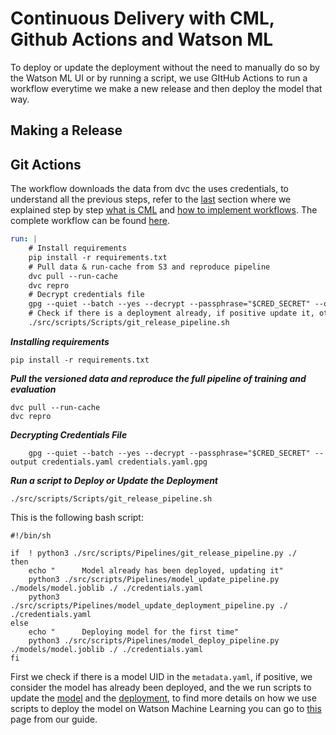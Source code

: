 # Continuous Delivery with CML, Github Actions and Watson ML

To deploy or update the deployment without the need to manually do so by the Watson ML UI or by running a script, we use GItHub Actions to run a workflow everytime we make a new release and then deploy the model that way. 

## Making a Release

## Git Actions
The workflow downloads the data from dvc the uses credentials, to understand all the previous steps, refer to the [last](https://mlopsstudygroup.github.io/mlops-guide/CICD/cml_testing/#adding-train-and-evaluate-workflow) section where we explained step by step [what is CML](https://mlopsstudygroup.github.io/mlops-guide/CICD/cml_testing/#what-is-cml) and [how to implement workflows](https://mlopsstudygroup.github.io/mlops-guide/CICD/cml_testing/#testing-with-github-actions). The complete workflow can be found [here](https://github.com/MLOPsStudyGroup/dvc-gitactions/blob/master/.github/workflows/deploy_on_release.yaml).


```yaml 
run: |
    # Install requirements
    pip install -r requirements.txt
    # Pull data & run-cache from S3 and reproduce pipeline
    dvc pull --run-cache
    dvc repro
    # Decrypt credentials file
    gpg --quiet --batch --yes --decrypt --passphrase="$CRED_SECRET" --output credentials.yaml credentials.yaml.gpg
    # Check if there is a deployment already, if positive update it, otherwise deploys it for the first time
    ./src/scripts/Scripts/git_release_pipeline.sh 

```

***Installing requirements***
```
pip install -r requirements.txt
```

***Pull the versioned data and reproduce the full pipeline of training and evaluation***
```
dvc pull --run-cache
dvc repro
```

***Decrypting Credentials File***
```
    gpg --quiet --batch --yes --decrypt --passphrase="$CRED_SECRET" --output credentials.yaml credentials.yaml.gpg
```

***Run a script to Deploy or Update the Deployment***
```
./src/scripts/Scripts/git_release_pipeline.sh 
```
This is the following bash script:

    #!/bin/sh

    if  ! python3 ./src/scripts/Pipelines/git_release_pipeline.py ./
    then 
        echo "      Model already has been deployed, updating it"
        python3 ./src/scripts/Pipelines/model_update_pipeline.py ./models/model.joblib ./ ./credentials.yaml
        python3 ./src/scripts/Pipelines/model_update_deployment_pipeline.py ./ ./credentials.yaml
    else    
        echo "      Deploying model for the first time" 
        python3 ./src/scripts/Pipelines/model_deploy_pipeline.py ./models/model.joblib ./ ./credentials.yaml
    fi

First we check if there is a model UID in the ```metadata.yaml```, if positive, we consider the model has already been deployed, and the we run scripts to update the [model](https://github.com/MLOPsStudyGroup/dvc-gitactions/blob/master/src/scripts/Pipelines/model_update_pipeline.py) and the [deployment](https://github.com/MLOPsStudyGroup/dvc-gitactions/blob/master/src/scripts/Pipelines/model_update_deployment_pipeline.py), to find more details on how we use scripts to deploy the model on Watson Machine Learning you can go to [this](https://mlopsstudygroup.github.io/mlops-guide/Deployment/) page from our guide.